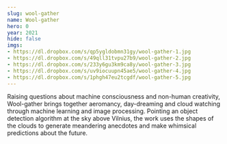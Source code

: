 ```yaml
---
slug: wool-gather
name: Wool-gather
hero: 0
year: 2021
hide: false
imgs:
- https://dl.dropbox.com/s/qp5ygldobmn31gy/wool-gather-1.jpg
- https://dl.dropbox.com/s/49qll31tvpu27b9/wool-gather-2.jpg
- https://dl.dropbox.com/s/233y6gu3km9ca8y/wool-gather-3.jpg
- https://dl.dropbox.com/s/uv9iocuupn45ae5/wool-gather-4.jpg
- https://dl.dropbox.com/s/1phgh47eu2tcgdf/wool-gather-5.jpg
---
```


Raising questions about machine consciousness and non-human creativity, Wool-gather brings together aeromancy, day-dreaming and cloud watching through machine learning and image processing. Pointing an object detection algorithm at the sky above Vilnius, the work uses the shapes of the clouds to generate meandering anecdotes and make whimsical predictions about the future.
